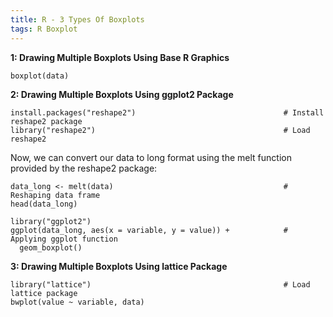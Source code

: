 ```yaml
---
title: R - 3 Types Of Boxplots
tags: R Boxplot
---
```


**1: Drawing Multiple Boxplots Using Base R Graphics**

```
boxplot(data)     
```

**2: Drawing Multiple Boxplots Using ggplot2 Package**

```
install.packages("reshape2")                                 # Install reshape2 package
library("reshape2")                                          # Load reshape2
```

Now, we can convert our data to long format using the melt function provided by the reshape2 package:

```
data_long <- melt(data)                                      # Reshaping data frame
head(data_long) 

library("ggplot2")                
ggplot(data_long, aes(x = variable, y = value)) +            # Applying ggplot function
  geom_boxplot()
```  
  
**3: Drawing Multiple Boxplots Using lattice Package**

```
library("lattice")                                           # Load lattice package
bwplot(value ~ variable, data)   
``` 
  

